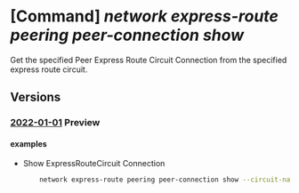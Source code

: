 # [Command] _network express-route peering peer-connection show_

Get the specified Peer Express Route Circuit Connection from the specified express route circuit.

## Versions

### [2022-01-01](/Resources/mgmt-plane/L3N1YnNjcmlwdGlvbnMve30vcmVzb3VyY2Vncm91cHMve30vcHJvdmlkZXJzL21pY3Jvc29mdC5uZXR3b3JrL2V4cHJlc3Nyb3V0ZWNpcmN1aXRzL3t9L3BlZXJpbmdzL3t9L3BlZXJjb25uZWN0aW9ucy97fQ==/2022-01-01.xml) **Preview**

<!-- mgmt-plane /subscriptions/{}/resourcegroups/{}/providers/microsoft.network/expressroutecircuits/{}/peerings/{}/peerconnections/{} 2022-01-01 -->

#### examples

- Show ExpressRouteCircuit Connection
    ```bash
        network express-route peering peer-connection show --circuit-name MyCircuit --name MyPeeringConnection --peering-name MyPeering --resource-group MyResourceGroup
    ```

